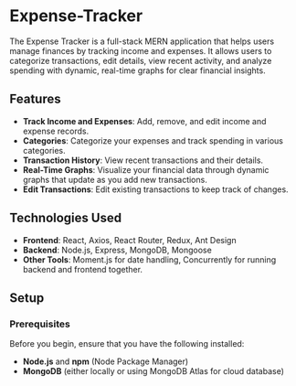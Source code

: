 # Expense-Tracker
The Expense Tracker is a full-stack MERN application that helps users manage finances by tracking income and expenses. It allows users to categorize transactions, edit details, view recent activity, and analyze spending with dynamic, real-time graphs for clear financial insights.
## Features
- **Track Income and Expenses**: Add, remove, and edit income and expense records.
- **Categories**: Categorize your expenses and track spending in various categories.
- **Transaction History**: View recent transactions and their details.
- **Real-Time Graphs**: Visualize your financial data through dynamic graphs that update as you add new transactions.
- **Edit Transactions**: Edit existing transactions to keep track of changes.

## Technologies Used
- **Frontend**: React, Axios, React Router, Redux, Ant Design
- **Backend**: Node.js, Express, MongoDB, Mongoose
- **Other Tools**: Moment.js for date handling, Concurrently for running backend and frontend together.

## Setup

### Prerequisites
Before you begin, ensure that you have the following installed:
- **Node.js** and **npm** (Node Package Manager)
- **MongoDB** (either locally or using MongoDB Atlas for cloud database)
